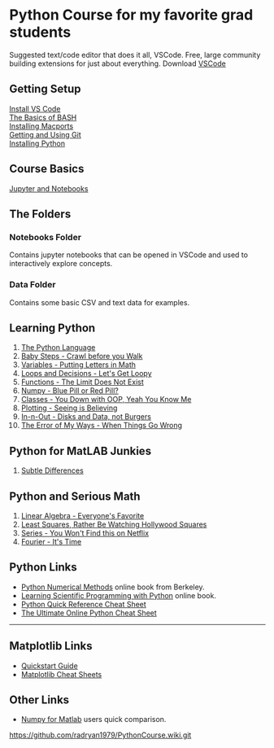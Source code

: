 # Python Course for my favorite grad students

Suggested text/code editor that does it all, VSCode. Free, large community building extensions for just about everything. Download [VSCode](https://code.visualstudio.com/download)

## Getting Setup

[Install VS Code](Content/vs-code.md)<br>
[The Basics of BASH](Content/bash-terminal.md)<br>
[Installing Macports](Content/mac-ports.md)<br>
[Getting and Using Git](Content/git-tutorial.md)<br>
[Installing Python](Content/install-python.md)<br>

## Course Basics

[Jupyter and Notebooks](Content/notebook-basics.md)<br>

## The Folders

### Notebooks Folder
Contains jupyter notebooks that can be opened in VSCode and used to interactively explore concepts.

### Data Folder
Contains some basic CSV and text data for examples.

## Learning Python 

1. [The Python Language](Content/Python-Content/1-lang.md)
2. [Baby Steps - Crawl before you Walk](Content/Python-Content/2-baby.md)
3. [Variables - Putting Letters in Math](Content/Python-Content/3-variable.md)
4. [Loops and Decisions - Let's Get Loopy](Content/Python-Content/5-loops.md)
5. [Functions - The Limit Does Not Exist](Content/Python-Content/4-func.md)
6. [Numpy - Blue Pill or Red Pill?](Content/Python-Content/9-numpy.md)
7. [Classes - You Down with OOP, Yeah You Know Me](Content/Python-Content/6-classy.md)
8. [Plotting - Seeing is Believing](Content/Python-Content/8-plot-it.md)
9. [In-n-Out - Disks and Data, not Burgers](Content/Python-Content/7-in-n-out.md) 
10. [The Error of My Ways - When Things Go Wrong](Content/Python-Content/10-errors.md)

## Python for MatLAB Junkies

1. [Subtle Differences](Content/Python-Content/11-matlab.md)

## Python and Serious Math

1. [Linear Algebra - Everyone's Favorite](Content/Python-Content/12-linalg.md)
2. [Least Squares, Rather Be Watching Hollywood Squares](Content/Python-Content/13-squares.md)
3. [Series - You Won't Find this on Netflix](Content/Python-Content/14-series.md)
4. [Fourier - It's Time](Content/Python-Content/15-fourier.md)


## Python Links

- [Python Numerical Methods](https://pythonnumericalmethods.berkeley.edu/notebooks/Index.html) online book from Berkeley.
- [Learning Scientific Programming with Python](https://scipython.com/book2/) online book.
- [Python Quick Reference Cheat Sheet](https://programmingwithmosh.com/python/python-3-cheat-sheet/)
- [The Ultimate Online Python Cheat Sheet](https://www.pythoncheatsheet.org)

---

## Matplotlib Links
- [Quickstart Guide](https://matplotlib.org/stable/tutorials/introductory/quick_start.html)
- [Matplotlib Cheat Sheets](https://matplotlib.org/cheatsheets/)

## Other Links
- [Numpy for Matlab](https://numpy.org/doc/stable/user/numpy-for-matlab-users.html) users quick comparison.


https://github.com/radryan1979/PythonCourse.wiki.git
